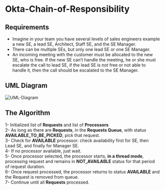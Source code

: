 # Okta-Chain-of-Responsibility
## Requirements
- Imagine in your team you have several levels of sales engineers example a new SE, a lead SE, Architect, Staff SE, and the SE Manager. 
- There can be multiple SEs, but only one lead SE or one SE Manager.
- An incoming meeting with the customer must be allocated to the new SE, who is free. If the new SE can’t handle the meeting, he or she must escalate the call to lead SE, if the lead SE is not free or not able to handle it, then the call should be escalated to the SE Manager.

## UML Diagram
![UML-Diagram](https://user-images.githubusercontent.com/20292284/143785587-5074f7f4-fb94-418e-a70e-163f66069388.PNG)


## The Algorithm
1- Initialized list of **Requests** and list of **Processors**  
2- As long as there are **Requests**, in the **Requests Queue**, with status **AVAILABLE_TO_BE_PICKED**, pick that request.  
3- Check for **AVAILABLE** processor: check availability first for SE, then Lead SE, and finally for Manager SE.  
4- If no processor available, just wait.  
5- Once processor selected, the processor starts, **in a thread mode**, processing request and remains in **NOT_AVAILABLE** status for that period of request duration.  
6- Once request processed, the processor returns to status **AVAILABLE** and the Request is removed from queue.  
7- Continue until all **Requests** processed.
